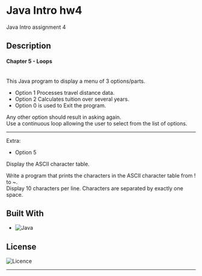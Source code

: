 # Java Intro hw4

Java Intro assignment 4

## Description

#### Chapter 5 - Loops
<br>
This Java program to display a menu of 3 options/parts.

* Option 1 Processes travel distance data.
* Option 2 Calculates tuition over several years.
* Option 0 is used to Exit the program.

Any other option should result in asking again.
<br> Use a continuous loop allowing the user to select from the list of options.
<hr>
Extra: 

* Option 5

Display the ASCII character table.

Write a program that prints the characters in the ASCII character table
from ! to ~. 
<br> Display 10 characters per line. Characters are separated by exactly one space.

## Built With

* ![Java](https://img.shields.io/badge/java-%23ED8B00.svg?style=for-the-badge&logo=openjdk&logoColor=white)

## License

![Licence](https://img.shields.io/github/license/Ileriayo/markdown-badges?style=for-the-badge)
<hr>